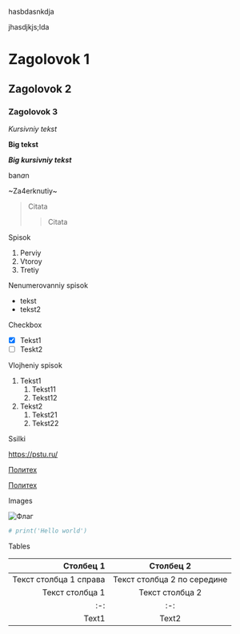 hasbdasnkdja

jhasdjkjs;lda

# Zagolovok 1
## Zagolovok 2
### Zagolovok 3

*Kursivniy tekst*
  
**Big tekst**

***Big kursivniy tekst***

ban*a*n

~Za4erknutiy~

> Citata
>> Citata

Spisok
1. Perviy
2. Vtoroy
3. Tretiy

Nenumerovanniy spisok

* tekst
* tekst2

Checkbox

- [X] Tekst1
- [ ] Teskt2

Vlojheniy spisok
1. Tekst1
   1. Tekst11
   2. Tekst12
2. Tekst2
   1. Tekst21
   2. Tekst22

Ssilki

<https://pstu.ru/>

[Политех](https://pstu.ru/ "Ссылка на сайт Политеха")

[Политех][https://pstu.ru/]

[https://pstu.ru/]: Политех "Ссылка на Политех"

Images

![Флаг](https://encrypted-tbn0.gstatic.com/images?q=tbn:ANd9GcRs3Nv1dUHgTVa6Ic6VI-NH3BTQixaZmoLItQ&s "Флаг")

```Python
# print('Hello world')
```
Tables

| Столбец 1 | Столбец 2 |
| -: | :-: |
| Текст столбца 1 справа | Текст столбца 2 по середине |
| Текст столбца 1 | Текст столбца 2 |
| :-: | :-: |
| Text1 | Text2 |
